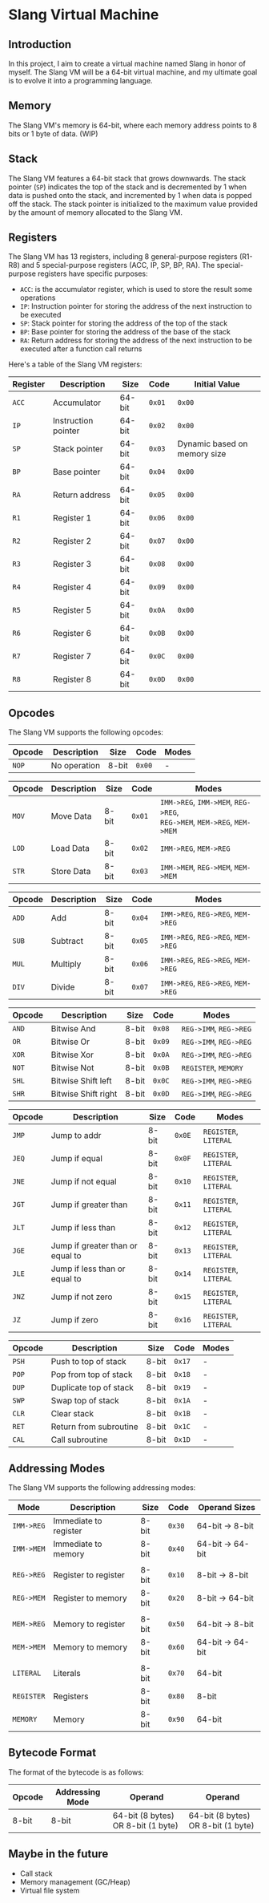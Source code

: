 <!-- markdownlint-disable MD033 -->

# Slang Virtual Machine

## Introduction

In this project, I aim to create a virtual machine named Slang in honor of myself. The Slang VM will be a 64-bit virtual machine, and my ultimate goal is to evolve it into a programming language.

## Memory

The Slang VM's memory is 64-bit, where each memory address points to 8 bits or 1 byte of data. (WIP)

## Stack

The Slang VM features a 64-bit stack that grows downwards. The stack pointer (`SP`) indicates the top of the stack and is decremented by 1 when data is pushed onto the stack, and incremented by 1 when data is popped off the stack. The stack pointer is initialized to the maximum value provided by the amount of memory allocated to the Slang VM.

## Registers

The Slang VM has 13 registers, including 8 general-purpose registers (R1-R8) and 5 special-purpose registers (ACC, IP, SP, BP, RA). The special-purpose registers have specific purposes:

- `ACC`: is the accumulator register, which is used to store the result some operations
- `IP`: Instruction pointer for storing the address of the next instruction to be executed
- `SP`: Stack pointer for storing the address of the top of the stack
- `BP`: Base pointer for storing the address of the base of the stack
- `RA`: Return address for storing the address of the next instruction to be executed after a function call returns

Here's a table of the Slang VM registers:

| Register | Description         | Size   | Code   | Initial Value                |
| -------- | ------------------- | ------ | ------ | ---------------------------- |
| `ACC`    | Accumulator         | 64-bit | `0x01` | `0x00`                       |
| `IP`     | Instruction pointer | 64-bit | `0x02` | `0x00`                       |
| `SP`     | Stack pointer       | 64-bit | `0x03` | Dynamic based on memory size |
| `BP`     | Base pointer        | 64-bit | `0x04` | `0x00`                       |
| `RA`     | Return address      | 64-bit | `0x05` | `0x00`                       |
| `R1`     | Register 1          | 64-bit | `0x06` | `0x00`                       |
| `R2`     | Register 2          | 64-bit | `0x07` | `0x00`                       |
| `R3`     | Register 3          | 64-bit | `0x08` | `0x00`                       |
| `R4`     | Register 4          | 64-bit | `0x09` | `0x00`                       |
| `R5`     | Register 5          | 64-bit | `0x0A` | `0x00`                       |
| `R6`     | Register 6          | 64-bit | `0x0B` | `0x00`                       |
| `R7`     | Register 7          | 64-bit | `0x0C` | `0x00`                       |
| `R8`     | Register 8          | 64-bit | `0x0D` | `0x00`                       |

## Opcodes

The Slang VM supports the following opcodes:

| Opcode | Description  | Size  | Code   | Modes |
| ------ | ------------ | ----- | ------ | ----- |
| `NOP`  | No operation | 8-bit | `0x00` | -     |

| Opcode | Description | Size  | Code   | Modes                                                                     |
| ------ | ----------- | ----- | ------ | ------------------------------------------------------------------------- |
| `MOV`  | Move Data   | 8-bit | `0x01` | `IMM->REG`, `IMM->MEM`, `REG->REG`,<br>`REG->MEM`, `MEM->REG`, `MEM->MEM` |
| `LOD`  | Load Data   | 8-bit | `0x02` | `IMM->REG`, `MEM->REG`                                                    |
| `STR`  | Store Data  | 8-bit | `0x03` | `IMM->MEM`, `REG->MEM`, `MEM->MEM`                                        |

| Opcode | Description | Size  | Code   | Modes                              |
| ------ | ----------- | ----- | ------ | ---------------------------------- |
| `ADD`  | Add         | 8-bit | `0x04` | `IMM->REG`, `REG->REG`, `MEM->REG` |
| `SUB`  | Subtract    | 8-bit | `0x05` | `IMM->REG`, `REG->REG`, `MEM->REG` |
| `MUL`  | Multiply    | 8-bit | `0x06` | `IMM->REG`, `REG->REG`, `MEM->REG` |
| `DIV`  | Divide      | 8-bit | `0x07` | `IMM->REG`, `REG->REG`, `MEM->REG` |

| Opcode | Description         | Size  | Code   | Modes                  |
| ------ | ------------------- | ----- | ------ | ---------------------- |
| `AND`  | Bitwise And         | 8-bit | `0x08` | `REG->IMM`, `REG->REG` |
| `OR`   | Bitwise Or          | 8-bit | `0x09` | `REG->IMM`, `REG->REG` |
| `XOR`  | Bitwise Xor         | 8-bit | `0x0A` | `REG->IMM`, `REG->REG` |
| `NOT`  | Bitwise Not         | 8-bit | `0x0B` | `REGISTER`, `MEMORY`   |
| `SHL`  | Bitwise Shift left  | 8-bit | `0x0C` | `REG->IMM`, `REG->REG` |
| `SHR`  | Bitwise Shift right | 8-bit | `0x0D` | `REG->IMM`, `REG->REG` |

| Opcode | Description                      | Size  | Code   | Modes                 |
| ------ | -------------------------------- | ----- | ------ | --------------------- |
| `JMP`  | Jump to addr                     | 8-bit | `0x0E` | `REGISTER`, `LITERAL` |
| `JEQ`  | Jump if equal                    | 8-bit | `0x0F` | `REGISTER`, `LITERAL` |
| `JNE`  | Jump if not equal                | 8-bit | `0x10` | `REGISTER`, `LITERAL` |
| `JGT`  | Jump if greater than             | 8-bit | `0x11` | `REGISTER`, `LITERAL` |
| `JLT`  | Jump if less than                | 8-bit | `0x12` | `REGISTER`, `LITERAL` |
| `JGE`  | Jump if greater than or equal to | 8-bit | `0x13` | `REGISTER`, `LITERAL` |
| `JLE`  | Jump if less than or equal to    | 8-bit | `0x14` | `REGISTER`, `LITERAL` |
| `JNZ`  | Jump if not zero                 | 8-bit | `0x15` | `REGISTER`, `LITERAL` |
| `JZ`   | Jump if zero                     | 8-bit | `0x16` | `REGISTER`, `LITERAL` |

| Opcode | Description            | Size  | Code   | Modes |
| ------ | ---------------------- | ----- | ------ | ----- |
| `PSH`  | Push to top of stack   | 8-bit | `0x17` | -     |
| `POP`  | Pop from top of stack  | 8-bit | `0x18` | -     |
| `DUP`  | Duplicate top of stack | 8-bit | `0x19` | -     |
| `SWP`  | Swap top of stack      | 8-bit | `0x1A` | -     |
| `CLR`  | Clear stack            | 8-bit | `0x1B` | -     |
| `RET`  | Return from subroutine | 8-bit | `0x1C` | -     |
| `CAL`  | Call subroutine        | 8-bit | `0x1D` | -     |

## Addressing Modes

The Slang VM supports the following addressing modes:

| Mode       | Description           | Size  | Code   | Operand Sizes    |
| ---------- | --------------------- | ----- | ------ | ---------------- |
| `IMM->REG` | Immediate to register | 8-bit | `0x30` | 64-bit -> 8-bit  |
| `IMM->MEM` | Immediate to memory   | 8-bit | `0x40` | 64-bit -> 64-bit |
|            |                       |       |        |                  |
| `REG->REG` | Register to register  | 8-bit | `0x10` | 8-bit -> 8-bit   |
| `REG->MEM` | Register to memory    | 8-bit | `0x20` | 8-bit -> 64-bit  |
|            |                       |       |        |                  |
| `MEM->REG` | Memory to register    | 8-bit | `0x50` | 64-bit -> 8-bit  |
| `MEM->MEM` | Memory to memory      | 8-bit | `0x60` | 64-bit -> 64-bit |
|            |                       |       |        |                  |
| `LITERAL`  | Literals              | 8-bit | `0x70` | 64-bit           |
| `REGISTER` | Registers             | 8-bit | `0x80` | 8-bit            |
| `MEMORY`   | Memory                | 8-bit | `0x90` | 64-bit           |

## Bytecode Format

The format of the bytecode is as follows:

| Opcode | Addressing Mode | Operand                            | Operand                            |
| ------ | --------------- | ---------------------------------- | ---------------------------------- |
| 8-bit  | 8-bit           | 64-bit (8 bytes) OR 8-bit (1 byte) | 64-bit (8 bytes) OR 8-bit (1 byte) |

## Maybe in the future

- Call stack
- Memory management (GC/Heap)
- Virtual file system
